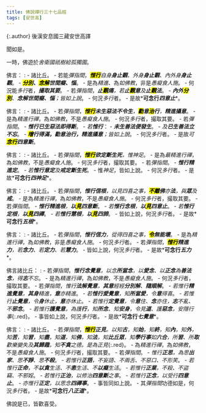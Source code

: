 ```yaml
---
title: 佛說禪行三十七品經
tags: [安世高]
---
```


{:.author}
後漢安息國三藏安世高譯

聞如是。

一時，佛遊於*舍衛國祇樹給孤獨園*。

佛言：
: - 諸比丘。
    - 若能*彈指間*，*<b><mark>惟行</mark></b>自身<b>身止<i>觀</i></b>、外身<b>身止<i>觀</i></b>、內外身<b>身止<i>觀</i></b>*。
	  - *<b><mark>分別</mark>、<mark>念解</mark><i>世間癡</i>、<i>惱</i></b>*。
	    - 是為*精進*、為*如佛教*，非是*愚癡食人施*。
		  - 何況能*多行*者，*<b>撮取<i>其要</i></b>*。
		    - 若*彈指間*，*<b>止<mark>觀</mark><i>痛</i></b>，若<b>止<mark>觀</mark><i>意</i></b>及<b>止<mark>觀</mark><i>法</i></b>*。
			  - *<b><i>內外</i><mark>分別</mark></b>、<b>念解<i>世間癡</i>、<i>惱</i></b>；皆如上說*。
			    - 何況*多行*者。
				  - 是故*<b>可念行<i>四意止</i></b>*。

佛言：
: - 諸比丘。
    - 若*彈指間*，*<b><mark>惟行</mark><i>未生惡法</i>不令生</b>，<b><mark>勸</mark><i>意</i><mark>治</mark><i>行</i></b>，<b>精進攝意</b>*。
	  - 是為*精進行禪*，為*如佛教*，不是*愚癡食人施*。
	    - 何況*多行*者，撮取其要。
		  - 若*彈指間*。
		    - *<b>惟行<i>已生惡法</i>即得斷</b>*。
			  - *若<b>惟行</b>*：
			    - *<b><i>未生善法</i>便發生</b>*。
			      - *及<b><i>已生善法</i>立不忘</b>*。
				    - *<b><mark>增</mark><i>行</i>得滿，勸意治行，精進攝意</b>；皆如上說*。
				      - 何況*多行*者。
					    - 是故*可<b><mark>念行</mark><i>四意斷</i></b>*。

佛言：
: - 諸比丘。
    - 若*彈指間*，*<b><mark>惟行</mark><i>欲定</i>斷生死</b>，惟神足*。
	  - 是為*最精進行禪*，為*如佛教*，不是*愚癡食人施*。
	    - 何況*多行*者，撮取其要。
		  - 若*彈指間*。
		    - *<b>惟行<i>精進定</i></b>*。
			  - *若<b>惟行<i>意定</i></b>及<b><i>戒定</i>斷生死</b>*。
				- 惟*神足*，皆如上說。
				  - 何況*多行*者。
					- 是故*<b>可念行<i>四神足</i></b>*。

佛言：
: - 諸比丘。
    - 若*彈指間*，*<b>惟行<i>信根</i></b>，以見四喜之事，<b><mark>不離</mark>佛</b>亦<b>法</b>，與<b>眾</b>及<b>戒</b>*。
	  - 是為*精進行禪*，為*如佛教*，不是*愚癡食人施*。
	    - 何況*多行*者，撮取其要。
		  - 若*彈指間*。
		    - *<b>惟行<i>精進根</i></b>，<b>以<mark>見</mark><dfn title="四正勤。">四意斷</dfn></b>*。
			  - *若<b>惟行<i>念根</i></b>，<b>以<mark>見</mark>四意止</b>*。
			    - *若<b>惟行<i>定根</i></b>，<b>以<mark>見</mark>四禪</b>*。
				  - *若<b>惟行<i>慧根</i></b>，<b>以<mark>見</mark>四諦</b>*。
				    - 皆如上說，何況*多行*者。
					  - 是故*<b>可念行<i>五根</i></b>*。

佛言：
: - 諸比丘。
    - 若*彈指間*，*<b>惟行<i>信力</i></b>，從得四喜之事，<b><mark>令</mark>無能壞</b>*。
	  - 是為*精進行禪*，為*如佛教*，非是*愚癡食人施*。
	    - 何況*多行*者。
		  - 若*彈指間*，*<b><mark>惟行</mark>精進力</b>，若<b>念力</b>、若<b>定力</b>、若<b>慧力</b>*。
		    - 皆如上說，何況*多行*者。
			  - 是故*<b>可念行<i>五力</i></b>*。

佛言諸比丘：
: - 若*彈指間*，*<b>惟行<i>念覺意</i></b>，以念<b>所當念</b>，以<b>愛念</b>、以<b>正念</b>為<b>善法念</b>，得<b>志</b>不忘*。
    - 是為*精進行禪*，為*如佛教*，不是*愚癡食人施*。
      - 何況*多行*者，撮取其要。
	    - 若*彈指間*，*惟行<b>法解覺意</b>，<b>其意</b>經經<b>分別解</b>、<b>隨順解</b>*。
	      - *若惟行<b>精進覺意</b>，<b>其身</b>精進，<b>意</b>亦精進*。
		    - *若<b>惟行<i>愛覺意</i></b>，知<b>所當愛</b>，令<b>意</b>得喜*。
		      - *若惟行<b>止覺意</b>，令<b>身</b>休止，<b>意</b>亦休止*。
			    - *若惟行<b>定覺意</b>，令<b>意</b>住、<b>念</b>亦住，<b>志</b>不亂、不<b>邪念</b>*。
			      - *若惟行<b>護覺意</b>，為護<b>行</b>，知<b>所念</b>、知<b>安身</b>，令見<b>道</b>、護<b>惡念</b>，安隱行事*{:.red}。
				    - 事皆如上說，何況*多行*者。
				      - 是故*<b>可念行<i>七覺意</i></b>*。

佛言：
: - 諸比丘。
    - 若*彈指間*，*<b><mark>惟行</mark><i>正見</i></b>。以知<b>古</b>，知<b>始</b>，知<b>終</b>，知<b>內</b>，知<b>外</b>，知<b>苦</b>，知<b>習</b>，知<b>盡</b>，知<b>道</b>，知<b>佛</b>，知<b>法</b>，知<b>比丘眾</b>，知<b>學行事</b>如<b>六合</b>，所<b>習</b>、所<b>取</b>歡樂變失及<b>其歸趣</b>，知<b>不貪</b>之德。是為正見*{:.red}。
	  - 為*精進行禪*，為*如佛教*，不是*愚癡食人施*。
	    - 何況*多行*者，撮取其要。
		  - 若*彈指間*。
		    - *惟行<b>正思</b>，為思<b>出家</b>、思<b>不諍</b>、思<b>不殺</b>*。
		      - *若惟行<b>正語</b>，不妄語、不兩舌、不惡口、不形笑*。
			    - *若惟行<b>正命</b>，不<b>以貪</b>生活、不<b>恚</b>生活、不<b>以癡</b>生活*。
			      - *若惟行<b>正業</b>，不殺、不盜竊、不邪婬*。
				    - *若惟行<b>正治</b>，以修治<b>四意斷</b>之事*。
				      - *若惟行<b>正念</b>，以受行<b>四意止</b>*。
					    - *亦惟行<b>正定</b>，以思念<b>四禪事</b>*。
					      - 事皆同如上說。
						    - 其*彈指間*功德如是，何況*多行*者。
						      - 是故*<b>可念行<i>八正道</i></b>*。

佛說是已，皆歡喜受。

